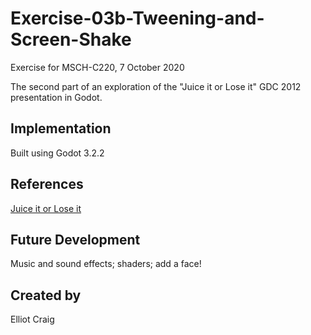 # Exercise-03b-Tweening-and-Screen-Shake
Exercise for MSCH-C220, 7 October 2020

The second part of an exploration of the "Juice it or Lose it" GDC 2012 presentation in Godot.

## Implementation
Built using Godot 3.2.2

## References
[Juice it or Lose it](https://www.youtube.com/watch?v=Fy0aCDmgnxg)

## Future Development
Music and sound effects; shaders; add a face!

## Created by 
Elliot Craig

```
